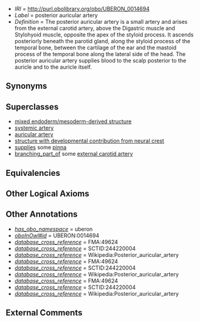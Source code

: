  * *IRI* = http://purl.obolibrary.org/obo/UBERON_0014694
 * *Label* = posterior auricular artery
 * *Definition* = The posterior auricular artery is a small artery and arises from the external carotid artery, above the Digastric muscle and Stylohyoid muscle, opposite the apex of the styloid process. It ascends posteriorly beneath the parotid gland, along the styloid process of the temporal bone, between the cartilage of the ear and the mastoid process of the temporal bone along the lateral side of the head. The posterior auricular artery supplies blood to the scalp posterior to the auricle and to the auricle itself.

## Synonyms


## Superclasses

 * [mixed endoderm/mesoderm-derived structure](../../UBERON/77/UBERON_0000077.md)
 * [systemic artery](../../UBERON/73/UBERON_0004573.md)
 * [auricular artery](../../UBERON/55/UBERON_0009655.md)
 * [structure with developmental contribution from neural crest](../../UBERON/14/UBERON_0010314.md)
 * [supplies](../../FMA/03/FMA_86003.md) some [pinna](../../UBERON/57/UBERON_0001757.md)
 * [branching_part_of](../../RO/80/RO_0002380.md) some [external carotid artery](../../UBERON/70/UBERON_0001070.md)

## Equivalencies


## Other Logical Axioms


## Other Annotations

 * *[has_obo_namespace](../../ce/oboInOwl#hasOBONamespace.md)* = uberon
 * *[oboInOwl#id](../../id/oboInOwl#id.md)* = UBERON:0014694
 * *[database_cross_reference](../../ef/oboInOwl#hasDbXref.md)* = FMA:49624
 * *[database_cross_reference](../../ef/oboInOwl#hasDbXref.md)* = SCTID:244220004
 * *[database_cross_reference](../../ef/oboInOwl#hasDbXref.md)* = Wikipedia:Posterior_auricular_artery
 * *[database_cross_reference](../../ef/oboInOwl#hasDbXref.md)* = FMA:49624
 * *[database_cross_reference](../../ef/oboInOwl#hasDbXref.md)* = SCTID:244220004
 * *[database_cross_reference](../../ef/oboInOwl#hasDbXref.md)* = Wikipedia:Posterior_auricular_artery
 * *[database_cross_reference](../../ef/oboInOwl#hasDbXref.md)* = FMA:49624
 * *[database_cross_reference](../../ef/oboInOwl#hasDbXref.md)* = SCTID:244220004
 * *[database_cross_reference](../../ef/oboInOwl#hasDbXref.md)* = Wikipedia:Posterior_auricular_artery

## External Comments

